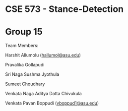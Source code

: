 # CSE 573 - Stance-Detection

# Group 15

Team Members: 

Harshit Allumolu (hallumol@asu.edu)

Pravalika Gollapudi

Sri Naga Sushma Jyothula

Sumeet Choudhary

Venkata Naga Aditya Datta Chivukula

Venkata Pavan Boppudi (vboppud1@asu.edu)
